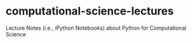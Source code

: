 computational-science-lectures
==============================

Lecture Notes (i.e., iPython Notebooks) about Python for Computational Science
